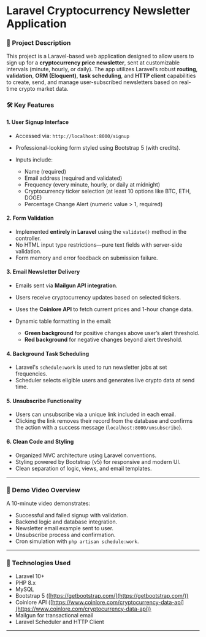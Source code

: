 # Laravel Cryptocurrency Newsletter Application


### **📌 Project Description**

This project is a Laravel-based web application designed to allow users to sign up for a **cryptocurrency price newsletter**, sent at customizable intervals (minute, hourly, or daily). The app utilizes Laravel’s robust **routing**, **validation**, **ORM (Eloquent)**, **task scheduling**, and **HTTP client** capabilities to create, send, and manage user-subscribed newsletters based on real-time crypto market data.

### **🛠 Key Features**

#### **1. User Signup Interface**

* Accessed via: `http://localhost:8000/signup`
* Professional-looking form styled using Bootstrap 5 (with credits).
* Inputs include:

  * Name (required)
  * Email address (required and validated)
  * Frequency (every minute, hourly, or daily at midnight)
  * Cryptocurrency ticker selection (at least 10 options like BTC, ETH, DOGE)
  * Percentage Change Alert (numeric value > 1, required)

#### **2. Form Validation**

* Implemented **entirely in Laravel** using the `validate()` method in the controller.
* No HTML input type restrictions—pure text fields with server-side validation.
* Form memory and error feedback on submission failure.

#### **3. Email Newsletter Delivery**

* Emails sent via **Mailgun API integration**.
* Users receive cryptocurrency updates based on selected tickers.
* Uses the **Coinlore API** to fetch current prices and 1-hour change data.
* Dynamic table formatting in the email:

  * **Green background** for positive changes above user’s alert threshold.
  * **Red background** for negative changes beyond alert threshold.

#### **4. Background Task Scheduling**

* Laravel's `schedule:work` is used to run newsletter jobs at set frequencies.
* Scheduler selects eligible users and generates live crypto data at send time.

#### **5. Unsubscribe Functionality**

* Users can unsubscribe via a unique link included in each email.
* Clicking the link removes their record from the database and confirms the action with a success message (`localhost:8000/unsubscribe`).

#### **6. Clean Code and Styling**

* Organized MVC architecture using Laravel conventions.
* Styling powered by Bootstrap (v5) for responsive and modern UI.
* Clean separation of logic, views, and email templates.

---

### **🎥 Demo Video Overview**

A 10-minute video demonstrates:

* Successful and failed signup with validation.
* Backend logic and database integration.
* Newsletter email example sent to user.
* Unsubscribe process and confirmation.
* Cron simulation with `php artisan schedule:work`.

---

### **🔧 Technologies Used**

* Laravel 10+
* PHP 8.x
* MySQL
* Bootstrap 5 ([https://getbootstrap.com/](https://getbootstrap.com/))
* Coinlore API ([https://www.coinlore.com/cryptocurrency-data-api](https://www.coinlore.com/cryptocurrency-data-api))
* Mailgun for transactional email
* Laravel Scheduler and HTTP Client

---

